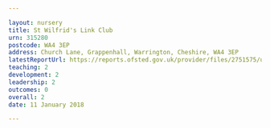 ```yaml
---

layout: nursery
title: St Wilfrid's Link Club
urn: 315280
postcode: WA4 3EP
address: Church Lane, Grappenhall, Warrington, Cheshire, WA4 3EP
latestReportUrl: https://reports.ofsted.gov.uk/provider/files/2751575/urn/315280.pdf
teaching: 2
development: 2
leadership: 2
outcomes: 0
overall: 2
date: 11 January 2018

---
```

